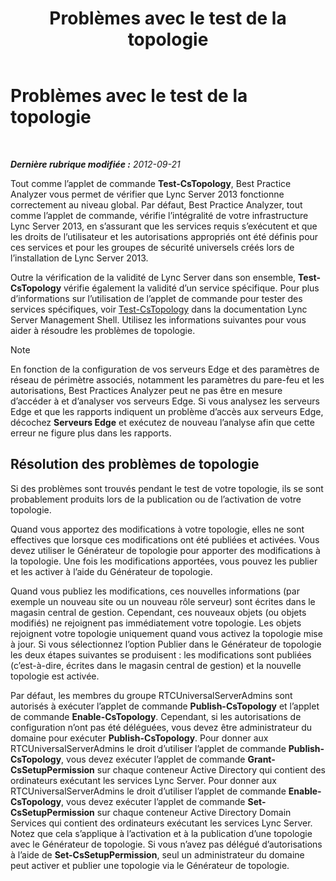 ﻿---
title: Problèmes avec le test de la topologie
TOCTitle: Problèmes avec le test de la topologie
ms:assetid: 821e8916-7b5d-4f64-8fb0-e5cc392ec1bb
ms:mtpsurl: https://technet.microsoft.com/fr-fr/library/JJ205045(v=OCS.15)
ms:contentKeyID: 49297905
ms.date: 05/20/2016
mtps_version: v=OCS.15
ms.translationtype: HT
---

# Problèmes avec le test de la topologie

 

_**Dernière rubrique modifiée :** 2012-09-21_

Tout comme l’applet de commande **Test-CsTopology**, Best Practice Analyzer vous permet de vérifier que Lync Server 2013 fonctionne correctement au niveau global. Par défaut, Best Practice Analyzer, tout comme l’applet de commande, vérifie l’intégralité de votre infrastructure Lync Server 2013, en s’assurant que les services requis s’exécutent et que les droits de l’utilisateur et les autorisations appropriés ont été définis pour ces services et pour les groupes de sécurité universels créés lors de l’installation de Lync Server 2013.

Outre la vérification de la validité de Lync Server dans son ensemble, **Test-CsTopology** vérifie également la validité d’un service spécifique. Pour plus d’informations sur l’utilisation de l’applet de commande pour tester des services spécifiques, voir [Test-CsTopology](https://docs.microsoft.com/en-us/powershell/module/skype/Test-CsTopology) dans la documentation Lync Server Management Shell. Utilisez les informations suivantes pour vous aider à résoudre les problèmes de topologie.

> [!NOTE]  
> En fonction de la configuration de vos serveurs Edge et des paramètres de réseau de périmètre associés, notamment les paramètres du pare-feu et les autorisations, Best Practices Analyzer peut ne pas être en mesure d’accéder à et d’analyser vos serveurs Edge. Si vous analysez les serveurs Edge et que les rapports indiquent un problème d’accès aux serveurs Edge, décochez <strong>Serveurs Edge</strong> et exécutez de nouveau l’analyse afin que cette erreur ne figure plus dans les rapports.

## Résolution des problèmes de topologie

Si des problèmes sont trouvés pendant le test de votre topologie, ils se sont probablement produits lors de la publication ou de l’activation de votre topologie.

Quand vous apportez des modifications à votre topologie, elles ne sont effectives que lorsque ces modifications ont été publiées et activées. Vous devez utiliser le Générateur de topologie pour apporter des modifications à la topologie. Une fois les modifications apportées, vous pouvez les publier et les activer à l’aide du Générateur de topologie.

Quand vous publiez les modifications, ces nouvelles informations (par exemple un nouveau site ou un nouveau rôle serveur) sont écrites dans le magasin central de gestion. Cependant, ces nouveaux objets (ou objets modifiés) ne rejoignent pas immédiatement votre topologie. Les objets rejoignent votre topologie uniquement quand vous activez la topologie mise à jour. Si vous sélectionnez l’option Publier dans le Générateur de topologie les deux étapes suivantes se produisent : les modifications sont publiées (c’est-à-dire, écrites dans le magasin central de gestion) et la nouvelle topologie est activée.

Par défaut, les membres du groupe RTCUniversalServerAdmins sont autorisés à exécuter l’applet de commande **Publish-CsTopology** et l’applet de commande **Enable-CsTopology**. Cependant, si les autorisations de configuration n’ont pas été déléguées, vous devez être administrateur du domaine pour exécuter **Publish-CsTopology**. Pour donner aux RTCUniversalServerAdmins le droit d’utiliser l’applet de commande **Publish-CsTopology**, vous devez exécuter l’applet de commande **Grant-CsSetupPermission** sur chaque conteneur Active Directory qui contient des ordinateurs exécutant les services Lync Server. Pour donner aux RTCUniversalServerAdmins le droit d’utiliser l’applet de commande **Enable-CsTopology**, vous devez exécuter l’applet de commande **Set-CsSetupPermission** sur chaque conteneur Active Directory Domain Services qui contient des ordinateurs exécutant les services Lync Server. Notez que cela s’applique à l’activation et à la publication d’une topologie avec le Générateur de topologie. Si vous n’avez pas délégué d’autorisations à l’aide de **Set-CsSetupPermission**, seul un administrateur du domaine peut activer et publier une topologie via le Générateur de topologie.

